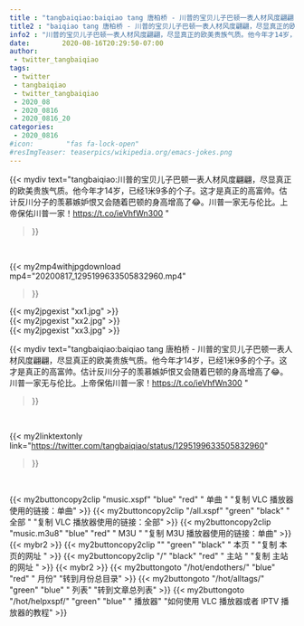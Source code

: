 ```yaml
---
title : "tangbaiqiao:baiqiao tang 唐柏桥 - 川普的宝贝儿子巴顿一表人材风度翩翩，尽显真正的欧美贵族气质。他今年才14岁，已经1米9多的个子。这才是真正的高富帅。估计反川分子的羡慕嫉妒恨又会随着巴顿的身高增高了😂。川普一家无与伦比。上帝保佑川普一家！https://t.co/ieVhfWn300 "
title2 : "baiqiao tang 唐柏桥 - 川普的宝贝儿子巴顿一表人材风度翩翩，尽显真正的欧美贵族气质。他今年才14岁，已经1米9多的个子。这才是真正的高富帅。估计反川分子的羡慕嫉妒恨又会随着巴顿的身高增高了😂。川普一家无与伦比。上帝保佑川普一家！https://t.co/ieVhfWn300 "
info2 : "川普的宝贝儿子巴顿一表人材风度翩翩，尽显真正的欧美贵族气质。他今年才14岁，已经1米9多的个子。这才是真正的高富帅。估计反川分子的羡慕嫉妒恨又会随着巴顿的身高增高了😂。川普一家无与伦比。上帝保佑川普一家！https://t.co/ieVhfWn300 "
date:        2020-08-16T20:29:50-07:00
author:
 - twitter_tangbaiqiao
tags:
 - twitter
 - tangbaiqiao
 - twitter_tangbaiqiao
 - 2020_08
 - 2020_0816
 - 2020_0816_20
categories:
 - 2020_0816
#icon:        "fas fa-lock-open"
#resImgTeaser: teaserpics/wikipedia.org/emacs-jokes.png
---
```


{{< mydiv text="tangbaiqiao:川普的宝贝儿子巴顿一表人材风度翩翩，尽显真正的欧美贵族气质。他今年才14岁，已经1米9多的个子。这才是真正的高富帅。估计反川分子的羡慕嫉妒恨又会随着巴顿的身高增高了😂。川普一家无与伦比。上帝保佑川普一家！https://t.co/ieVhfWn300 "
>}}
<br>


{{< my2mp4withjpgdownload mp4="20200817_1295199633505832960.mp4"
>}}

{{< my2jpgexist "xx1.jpg" >}}<br>
{{< my2jpgexist "xx2.jpg" >}}<br>
{{< my2jpgexist "xx3.jpg" >}}<br>



{{< mydiv text="tangbaiqiao:baiqiao tang 唐柏桥 - 川普的宝贝儿子巴顿一表人材风度翩翩，尽显真正的欧美贵族气质。他今年才14岁，已经1米9多的个子。这才是真正的高富帅。估计反川分子的羡慕嫉妒恨又会随着巴顿的身高增高了😂。川普一家无与伦比。上帝保佑川普一家！https://t.co/ieVhfWn300 "
>}}
<br>

{{< my2linktextonly link="https://twitter.com/tangbaiqiao/status/1295199633505832960"
>}}


<br>

{{< my2buttoncopy2clip "music.xspf"        "blue"   "red"    " 单曲 "  "复制 VLC 播放器使用的链接：单曲" >}} {{< my2buttoncopy2clip "/all.xspf"         "green"  "black"  " 全部 "  "复制 VLC 播放器使用的链接：全部" >}} {{< my2buttoncopy2clip "music.m3u8"        "blue"   "red"    " M3U  "    "复制 M3U 播放器使用的链接：单曲" >}} {{< mybr2 >}} {{< my2buttoncopy2clip ""                  "green"  "black"  " 本页 "    "复制 本页的网址 " >}} {{< my2buttoncopy2clip "/"                 "black"  "red"    " 主站 "    "复制 主站的网址 " >}} {{< mybr2 >}} {{< my2buttongoto      "/hot/endothers/"   "blue"   "red"    " 月份"   "转到月份总目录" >}} {{< my2buttongoto      "/hot/alltags/"     "green"  "blue"   " 列表"   "转到文章总列表" >}} {{< my2buttongoto      "/hot/helpxspf/"    "green"  "blue"   " 播放器" "如何使用 VLC 播放器或者 IPTV 播放器的教程" >}} 

